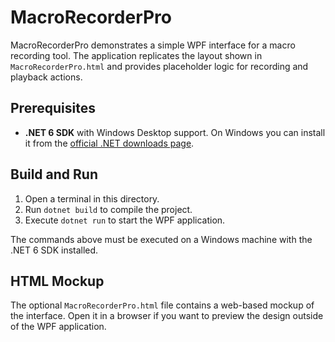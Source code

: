 # MacroRecorderPro

MacroRecorderPro demonstrates a simple WPF interface for a macro recording tool. The application replicates the layout shown in `MacroRecorderPro.html` and provides placeholder logic for recording and playback actions.

## Prerequisites

- **.NET 6 SDK** with Windows Desktop support. On Windows you can install it from the [official .NET downloads page](https://dotnet.microsoft.com/download/dotnet/6.0).

## Build and Run

1. Open a terminal in this directory.
2. Run `dotnet build` to compile the project.
3. Execute `dotnet run` to start the WPF application.

The commands above must be executed on a Windows machine with the .NET 6 SDK installed.

## HTML Mockup

The optional `MacroRecorderPro.html` file contains a web-based mockup of the interface. Open it in a browser if you want to preview the design outside of the WPF application.
